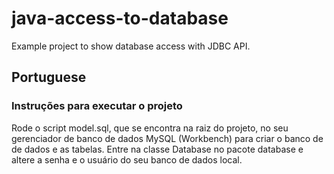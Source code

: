 # java-access-to-database
Example project to show database access with JDBC API.

## Portuguese
### Instruções para executar o projeto
Rode o script model.sql, que se encontra na raiz do projeto,  no seu gerenciador de banco de dados MySQL (Workbench) para criar o banco de de dados e as tabelas.
Entre na classe Database no pacote database e altere a senha e o usuário do seu banco de dados local.
